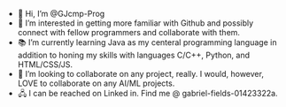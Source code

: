 - 👋 Hi, I’m @GJcmp-Prog
- 💼 I’m interested in getting more familiar with Github and possibly connect with fellow programmers and collaborate with them.
- 📚 I’m currently learning Java as my centeral programming language in addition to honing my skills with languages C/C++, Python, and HTML/CSS/JS.
- 🤝 I’m looking to collaborate on any project, really. I would, however, LOVE to collaborate on any AI/ML projects.
- 🖧 I can be reached on Linked in. Find me @ gabriel-fields-01423322a.

<!---
GJcmp-Prog/GJcmp-Prog is a ✨ special ✨ repository because its `README.md` (this file) appears on your GitHub profile.
You can click the Preview link to take a look at your changes.
--->
